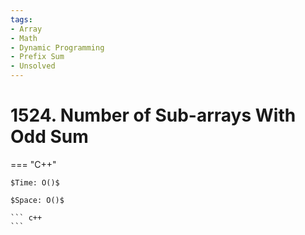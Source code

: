 ```yaml
---
tags:
- Array
- Math
- Dynamic Programming
- Prefix Sum
- Unsolved
---
```



# 1524. Number of Sub-arrays With Odd Sum

=== "C++"

    $Time: O()$

    $Space: O()$

    ``` c++
    ```